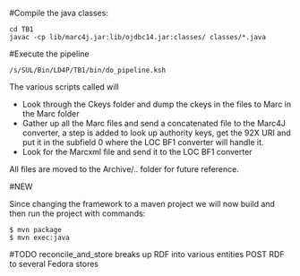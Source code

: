 
#Compile the java classes:
```
cd TB1
javac -cp lib/marc4j.jar:lib/ojdbc14.jar:classes/ classes/*.java
```

#Execute the pipeline
```
/s/SUL/Bin/LD4P/TB1/bin/do_pipeline.ksh
```
The various scripts called will
 - Look through the Ckeys folder and dump the ckeys in the files to Marc in the Marc folder
 - Gather up all the Marc files and send a concatenated file to the Marc4J converter, a step is added to look up authority keys, get the 92X URI and put it in the subfield 0 where the LOC BF1 converter will handle it.
 -  Look for the Marcxml file and send it to the LOC BF1 converter

All files are moved to the Archive/.. folder for future reference.

#NEW

Since changing the framework to a maven project we will now build and then run the project with commands:
```
$ mvn package
$ mvn exec:java
```

#TODO
reconcile_and_store
  breaks up RDF into various entities
  POST RDF to several Fedora stores
